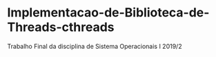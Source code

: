 # Implementacao-de-Biblioteca-de-Threads-cthreads
Trabalho Final da disciplina de Sistema Operacionais I 2019/2
